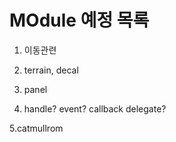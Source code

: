 # MOdule 예정 목록

1. 이동관련

2. terrain, decal

3. panel

4. handle? event? callback delegate?

5.catmullrom 
